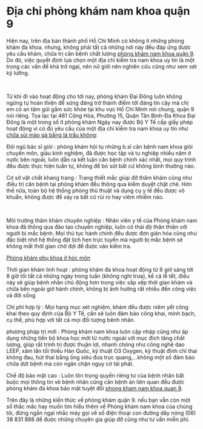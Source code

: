 <h1>Địa chỉ phòng khám nam khoa quận 9</h1>

<p>Hiện nay, trên địa bàn thành phố Hồ Chí Minh có không ít những phòng khám đa khoa. nhưng, không phải tất cả những nơi này đều đáp ứng được yêu cầu khám, chữa trị căn bệnh chất lượng <a href="http://phongkhamdaidong.vn/phong-kham-nam-khoa-quan-9-chat-luong-nam-khoa-quan-9-109.html">phòng khám nam khoa quận 9</a>. Do đó, việc quyết định lựa chọn một địa chỉ kiểm tra nam khoa uy tín là một trong các vấn đề khá trở ngại, nên nữ giới nên nghiên cứu cũng như xem xét kỹ lưỡng.</p>

<p>&nbsp;</p>

<p>Từ khi đi vào hoạt động cho tới nay, phòng khám Đại Đông luôn không ngừng tự hoàn thiện để xứng đáng trở thành điểm tới đáng tin cậy mà chị em có an tâm gửi gắm sức khỏe tại khu vực Hồ Chí Minh nói chung, quận 9 nói riêng. Tọa lạc tại 461 Cộng Hòa, Phường 15, Quận Tân Bình-Đa Khoa Đại Đông là một trong số ít phòng khám Ngày nay được Bộ Y Tế cấp giấy phép hoạt động vì có đủ yêu cầu của một địa chỉ kiểm tra nam khoa uy tín như <a href="http://phongkhamdaidong.vn/chua-benh-sui-mao-ga-bang-la-trau-khong-co-duoc-khong-129.html">chữa sùi mào gà bằng lá trầu không</a>:</p>

<p>Đội ngũ bác sĩ giỏi : phòng khám hội tụ những b.sĩ căn bệnh nam khoa giỏi chuyên môn, giàu kinh nghiệm, đã được học tập và tu nghiệp nhiều năm ở nước bên ngoài, luôn dẫn ra kết luận căn bệnh chính xác nhất, mọi quy trình đều được thực hiện tuần tự, không để bỏ sót bất cứ không bình thường nào.</p>

<p>Cơ sở vật chất khang trang : Trang thiết mắc giúp đỡ thăm khám cũng như điều trị căn bệnh tại phòng khám đều thông qua kiểm duyệt chặt chẽ. Hơn thế nữa, toàn bộ hệ thống phòng thủ thuật và dụng cụ y tế đều được vô khuẩn, không được để xảy ra bất cứ rủi ro hay viêm nhiễm nào.</p>

<p>&nbsp;</p>

<p>Môi trường thăm khám chuyên nghiệp : Nhân viên y tế của Phòng khám nam khoa đã thông qua đào tạo chuyên nghiệp, luôn có thái độ thân thiện với người bị mắc bệnh. Mọi thủ tục hành chính đều được đơn giản hóa cũng như đặc biệt nhờ hệ thống đặt lịch hẹn trực tuyến mà người bị mắc bệnh sẽ không mất thời gian chờ đợi để được vào kiểm tra.</p>

<p><a href="http://phongkhamdaidong.vn/phong-kham-phu-khoa-o-hoc-mon-uy-tin-128.html">Phòng khám phụ khoa ở hóc môn</a></p>

<p>Thời gian khám linh hoạt : phòng khám đa khoa hoạt động từ 8 giờ sáng tới 8 giờ tối tất cả những ngày trong tuần (không nghỉ trưa), kể cả lễ tết, điều này sẽ giúp bệnh nhân chủ động hơn trong việc sắp xếp thời gian khám và chữa bên ngoài giờ hành chính, không bị ảnh hưởng rất nhiều đến công việc và đời sống</p>

<p>Chi phí hợp lý : Mọi hạng mục xét nghiệm, khám đều được niêm yết công khai theo quy định của Bộ Y Tế, cần sẽ luôn đảm bảo công khai, minh bạch, cụ thể, phù hợp với tất cả mọi đối tượng bênh nhân.</p>

<p>phương pháp trị mới : Phòng khám nam khoa luôn cập nhập cũng như áp dụng những tiến bộ khoa học mới từ nước ngoài với mục đích tăng chất lượng, giúp rất trình trị được thuận lợi, nhanh chóng như công nghệ dao LEEP, xâm lấn tối thiểu Hàn Quốc, kỹ thuật O3 Oxygen, kỹ thuật đình chỉ thai không đau, hút thai bằng ống siêu đưa trực quang,&hellip;không một số đảm bảo chữa dứt bệnh mà cỏn ngăn chặn nguy cơ tái phát.</p>

<p>Chế độ bảo mật cao : Luôn tôn trọng quyền riêng tư của bệnh nhân bắt buộc mọi thông tin vè bệnh nhân cũng căn bệnh án liên quan đều được phòng khám đa khoa bảo mật tuyệt đối <a href="http://phongkhamdaidong.vn/phong-kham-nam-khoa-quan-9-chat-luong-nam-khoa-quan-9-109.html">phong kham nam khoa quan 9</a>.</p>

<p>Trên đây là những kiến thức về phòng khám quận 9. nếu bạn vẫn còn một số thắc mắc hay muốn tìm hiểu thêm về Phòng khám nam khoa của chúng tôi, đừng ngần ngại nhắc máy gọi về số điện thoại con đường dây nóng (08) 38 831 888 để được những chuyên gia giúp đỡ cũng như tư vấn miễn phí.</p>

<p>&nbsp;</p>
